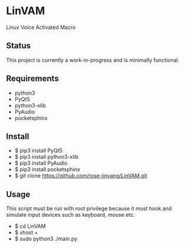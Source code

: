 # LinVAM
Linux Voice Activated Macro
## Status
This project is currently a work-in-progress and is minimally functional.
## Requirements
- python3
- PyQt5
- python3-xlib
- PyAudio
- pocketsphinx
## Install
- $ pip3 install PyQt5
- $ pip3 install python3-xlib
- $ pip3 install PyAudio
- $ pip3 install pocketsphinx
- $ git clone https://github.com/rose-jinyang/LinVAM.git
## Usage
This script must be run with root privilege because it must hook and simulate input devices such as keyboard, mouse etc.
- $ cd LinVAM
- $ xhost +
- $ sudo python3 ./main.py


